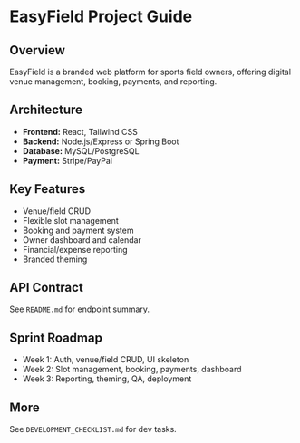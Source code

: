 # EasyField Project Guide

## Overview
EasyField is a branded web platform for sports field owners, offering digital venue management, booking, payments, and reporting.

## Architecture
- **Frontend:** React, Tailwind CSS
- **Backend:** Node.js/Express or Spring Boot
- **Database:** MySQL/PostgreSQL
- **Payment:** Stripe/PayPal

## Key Features
- Venue/field CRUD
- Flexible slot management
- Booking and payment system
- Owner dashboard and calendar
- Financial/expense reporting
- Branded theming

## API Contract
See `README.md` for endpoint summary.

## Sprint Roadmap
- Week 1: Auth, venue/field CRUD, UI skeleton
- Week 2: Slot management, booking, payments, dashboard
- Week 3: Reporting, theming, QA, deployment

## More
See `DEVELOPMENT_CHECKLIST.md` for dev tasks. 